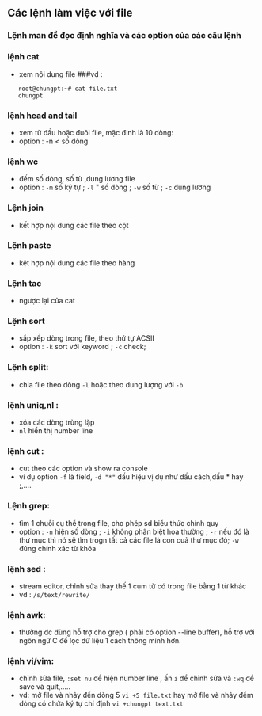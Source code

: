 ## Các lệnh làm việc với file

### Lệnh man <command> đề đọc định nghĩa và các option của các câu lệnh
### lệnh cat
 + xem nội dung file
###vd :
```
   root@chungpt:~# cat file.txt
   chungpt
```
### lệnh head and tail 
+ xem từ đầu hoặc đuôi file, mặc đinh là 10 dòng:
+ option : -n < số dòng
### lệnh wc
 + đếm số dòng, số từ ,dung lương file
 + option : 
    `-m` số ký tự ; `-l` " số dòng ; `-w` số từ ; `-c` dung lương 

### Lệnh join
 + kết hợp nội dung các file theo cột 
### Lệnh paste
 + kệt hợp nội dung các file theo hàng
### Lệnh tac
 + ngược lại của cat
### Lệnh sort
 + sắp xếp dòng trong file, theo thứ tự ACSII
 + option : `-k` sort với keyword ; `-c` check; 
### Lệnh split:
 + chia file theo dòng `-l` hoặc theo dung lượng với `-b`
### lệnh uniq,nl :
 + xóa các dòng trùng lặp
 + `nl` hiển thị number line
### lệnh cut :
 + cut theo các option và show ra console
 + ví dụ option `-f` là field, `-d "*"` dấu hiệu vị dụ như dấu cách,dấu * hay ;,....
### Lệnh grep:
 +  tìm 1 chuỗi cụ thể trong file, cho phép sd biểu thức chính quy
 + option : `-n` hiện số dòng ; `-i` không phân biệt hoa thường ; `-r` nếu đó là thư mục thì nó sẽ tìm trogn tất cả các file là con cuả thư mục đó; `-w` đúng chính xác từ khóa
### lệnh sed :
 + stream editor, chỉnh sửa thay thế 1 cụm từ  có trong file bằng 1 từ khác
 + vd : `/s/text/rewrite/`
### lệnh awk:
 + thường đc dùng hỗ trợ cho grep ( phải có option --line buffer), hỗ trợ với ngôn ngữ C để lọc dữ liệu 1 cách thông minh hơn.  
### lệnh vi/vim:
 + chỉnh sửa file, `:set nu` để hiện number line , ấn `i` để chỉnh sửa và `:wq` để save và quit,.....
 + vd: mở file và nhảy đến dòng 5
   `vi +5 file.txt` hay mở file và nhảy đếm dòng có chứa ký tự chỉ định `vi +chungpt text.txt`
